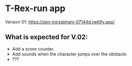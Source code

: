 # T-Rex-run app

Version 01: https://zen-mirzakhani-07144d.netlify.app/

What is expected for V.02:
--------------------------

* Add a score counter.
* Add sounds when the character jumps over the obstacle.
* ???
